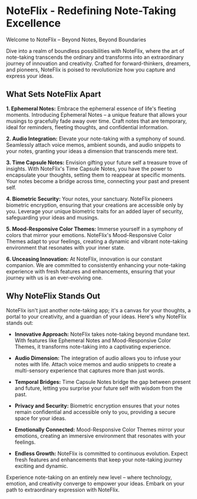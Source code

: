 # NoteFlix - Redefining Note-Taking Excellence

Welcome to NoteFlix – Beyond Notes, Beyond Boundaries

Dive into a realm of boundless possibilities with NoteFlix, where the art of note-taking transcends the ordinary and transforms into an extraordinary journey of innovation and creativity. Crafted for forward-thinkers, dreamers, and pioneers, NoteFlix is poised to revolutionize how you capture and express your ideas.

## What Sets NoteFlix Apart

**1. Ephemeral Notes:** Embrace the ephemeral essence of life's fleeting moments. Introducing Ephemeral Notes – a unique feature that allows your musings to gracefully fade away over time. Craft notes that are temporary, ideal for reminders, fleeting thoughts, and confidential information.

**2. Audio Integration:** Elevate your note-taking with a symphony of sound. Seamlessly attach voice memos, ambient sounds, and audio snippets to your notes, granting your ideas a dimension that transcends mere text.

**3. Time Capsule Notes:** Envision gifting your future self a treasure trove of insights. With NoteFlix's Time Capsule Notes, you have the power to encapsulate your thoughts, setting them to reappear at specific moments. Your notes become a bridge across time, connecting your past and present self.

**4. Biometric Security:** Your notes, your sanctuary. NoteFlix pioneers biometric encryption, ensuring that your creations are accessible only by you. Leverage your unique biometric traits for an added layer of security, safeguarding your ideas and musings.

**5. Mood-Responsive Color Themes:** Immerse yourself in a symphony of colors that mirror your emotions. NoteFlix's Mood-Responsive Color Themes adapt to your feelings, creating a dynamic and vibrant note-taking environment that resonates with your inner state.

**6. Unceasing Innovation:** At NoteFlix, innovation is our constant companion. We are committed to consistently enhancing your note-taking experience with fresh features and enhancements, ensuring that your journey with us is an ever-evolving one.

## Why NoteFlix Stands Out

NoteFlix isn't just another note-taking app; it's a canvas for your thoughts, a portal to your creativity, and a guardian of your ideas. Here's why NoteFlix stands out:

- **Innovative Approach:** NoteFlix takes note-taking beyond mundane text. With features like Ephemeral Notes and Mood-Responsive Color Themes, it transforms note-taking into a captivating experience.

- **Audio Dimension:** The integration of audio allows you to infuse your notes with life. Attach voice memos and audio snippets to create a multi-sensory experience that captures more than just words.

- **Temporal Bridges:** Time Capsule Notes bridge the gap between present and future, letting you surprise your future self with wisdom from the past.

- **Privacy and Security:** Biometric encryption ensures that your notes remain confidential and accessible only to you, providing a secure space for your ideas.

- **Emotionally Connected:** Mood-Responsive Color Themes mirror your emotions, creating an immersive environment that resonates with your feelings.

- **Endless Growth:** NoteFlix is committed to continuous evolution. Expect fresh features and enhancements that keep your note-taking journey exciting and dynamic.

Experience note-taking on an entirely new level – where technology, emotion, and creativity converge to empower your ideas. Embark on your path to extraordinary expression with NoteFlix.